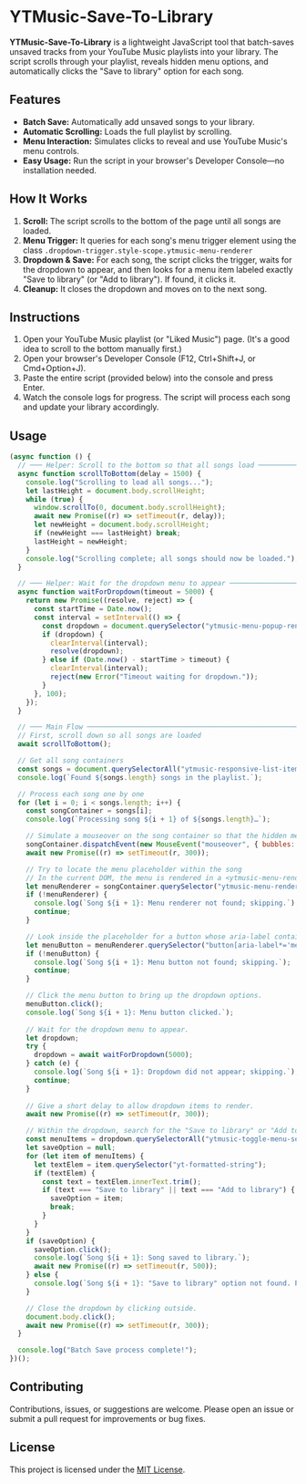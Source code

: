 # YTMusic-Save-To-Library

**YTMusic-Save-To-Library** is a lightweight JavaScript tool that batch-saves unsaved tracks from your YouTube Music playlists into your library. The script scrolls through your playlist, reveals hidden menu options, and automatically clicks the "Save to library" option for each song.

## Features

- **Batch Save:** Automatically add unsaved songs to your library.
- **Automatic Scrolling:** Loads the full playlist by scrolling.
- **Menu Interaction:** Simulates clicks to reveal and use YouTube Music's menu controls.
- **Easy Usage:** Run the script in your browser's Developer Console—no installation needed.

## How It Works

1. **Scroll:** The script scrolls to the bottom of the page until all songs are loaded.
2. **Menu Trigger:** It queries for each song's menu trigger element using the class `.dropdown-trigger.style-scope.ytmusic-menu-renderer`
3. **Dropdown & Save:** For each song, the script clicks the trigger, waits for the dropdown to appear, and then looks for a menu item labeled exactly "Save to library" (or "Add to library"). If found, it clicks it.
4. **Cleanup:** It closes the dropdown and moves on to the next song.

## Instructions

1. Open your YouTube Music playlist (or "Liked Music") page. (It's a good idea to scroll to the bottom manually first.)
2. Open your browser's Developer Console (F12, Ctrl+Shift+J, or Cmd+Option+J).
3. Paste the entire script (provided below) into the console and press Enter.
4. Watch the console logs for progress. The script will process each song and update your library accordingly.

## Usage

```javascript
(async function () {
  // ─── Helper: Scroll to the bottom so that all songs load ─────────────────────────────
  async function scrollToBottom(delay = 1500) {
    console.log("Scrolling to load all songs...");
    let lastHeight = document.body.scrollHeight;
    while (true) {
      window.scrollTo(0, document.body.scrollHeight);
      await new Promise((r) => setTimeout(r, delay));
      let newHeight = document.body.scrollHeight;
      if (newHeight === lastHeight) break;
      lastHeight = newHeight;
    }
    console.log("Scrolling complete; all songs should now be loaded.");
  }

  // ─── Helper: Wait for the dropdown menu to appear ─────────────────────────────
  async function waitForDropdown(timeout = 5000) {
    return new Promise((resolve, reject) => {
      const startTime = Date.now();
      const interval = setInterval(() => {
        const dropdown = document.querySelector("ytmusic-menu-popup-renderer[slot='dropdown-content']");
        if (dropdown) {
          clearInterval(interval);
          resolve(dropdown);
        } else if (Date.now() - startTime > timeout) {
          clearInterval(interval);
          reject(new Error("Timeout waiting for dropdown."));
        }
      }, 100);
    });
  }

  // ─── Main Flow ───────────────────────────────────────────────────────
  // First, scroll down so all songs are loaded
  await scrollToBottom();

  // Get all song containers
  const songs = document.querySelectorAll("ytmusic-responsive-list-item-renderer");
  console.log(`Found ${songs.length} songs in the playlist.`);

  // Process each song one by one
  for (let i = 0; i < songs.length; i++) {
    const songContainer = songs[i];
    console.log(`Processing song ${i + 1} of ${songs.length}…`);

    // Simulate a mouseover on the song container so that the hidden menu becomes active
    songContainer.dispatchEvent(new MouseEvent("mouseover", { bubbles: true }));
    await new Promise((r) => setTimeout(r, 300));

    // Try to locate the menu placeholder within the song
    // In the current DOM, the menu is rendered in a <ytmusic-menu-renderer> element.
    let menuRenderer = songContainer.querySelector("ytmusic-menu-renderer");
    if (!menuRenderer) {
      console.log(`Song ${i + 1}: Menu renderer not found; skipping.`);
      continue;
    }

    // Look inside the placeholder for a button whose aria-label contains "menu"
    let menuButton = menuRenderer.querySelector("button[aria-label*='menu']");
    if (!menuButton) {
      console.log(`Song ${i + 1}: Menu button not found; skipping.`);
      continue;
    }

    // Click the menu button to bring up the dropdown options.
    menuButton.click();
    console.log(`Song ${i + 1}: Menu button clicked.`);
    
    // Wait for the dropdown menu to appear.
    let dropdown;
    try {
      dropdown = await waitForDropdown(5000);
    } catch (e) {
      console.log(`Song ${i + 1}: Dropdown did not appear; skipping.`);
      continue;
    }
    
    // Give a short delay to allow dropdown items to render.
    await new Promise((r) => setTimeout(r, 300));

    // Within the dropdown, search for the "Save to library" or "Add to library" option.
    const menuItems = dropdown.querySelectorAll("ytmusic-toggle-menu-service-item-renderer");
    let saveOption = null;
    for (let item of menuItems) {
      let textElem = item.querySelector("yt-formatted-string");
      if (textElem) {
        const text = textElem.innerText.trim();
        if (text === "Save to library" || text === "Add to library") {
          saveOption = item;
          break;
        }
      }
    }
    if (saveOption) {
      saveOption.click();
      console.log(`Song ${i + 1}: Song saved to library.`);
      await new Promise((r) => setTimeout(r, 500));
    } else {
      console.log(`Song ${i + 1}: "Save to library" option not found. Possibly already saved.`);
    }

    // Close the dropdown by clicking outside.
    document.body.click();
    await new Promise((r) => setTimeout(r, 300));
  }

  console.log("Batch Save process complete!");
})();

```

## Contributing

Contributions, issues, or suggestions are welcome. Please open an issue or submit a pull request for improvements or bug fixes.

## License

This project is licensed under the [MIT License](LICENSE).
